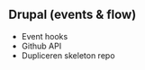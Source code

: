## Drupal (events & flow)

<ul>
<li>Event hooks</li>
<li>Github API</li>
<li class="highlight-blue fragment">Dupliceren skeleton repo</li>
</ul>